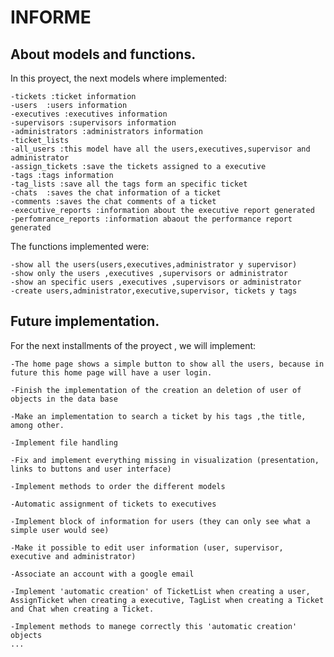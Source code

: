 

# INFORME

## About models and functions.
In this proyect, the next models where implemented:

    -tickets :ticket information
    -users  :users information
    -executives :executives information
    -supervisors :supervisors information
    -administrators :administrators information
    -ticket_lists
    -all_users :this model have all the users,executives,supervisor and administrator
    -assign_tickets :save the tickets assigned to a executive
    -tags :tags information
    -tag_lists :save all the tags form an specific ticket
    -chats  :saves the chat information of a ticket
    -comments :saves the chat comments of a ticket
    -executive_reports :information about the executive report generated
    -perfomrance_reports :information abaout the performance report generated

The functions implemented were:

    -show all the users(users,executives,administrator y supervisor)
    -show only the users ,executives ,supervisors or administrator
    -show an specific users ,executives ,supervisors or administrator
    -create users,administrator,executive,supervisor, tickets y tags


## Future implementation.
For the next installments of the proyect , we will implement:

    -The home page shows a simple button to show all the users, because in future this home page will have a user login.

    -Finish the implementation of the creation an deletion of user of objects in the data base

    -Make an implementation to search a ticket by his tags ,the title, among other.

    -Implement file handling

    -Fix and implement everything missing in visualization (presentation, links to buttons and user interface)

    -Implement methods to order the different models

    -Automatic assignment of tickets to executives

    -Implement block of information for users (they can only see what a simple user would see)

    -Make it possible to edit user information (user, supervisor, executive and administrator)

    -Associate an account with a google email

    -Implement 'automatic creation' of TicketList when creating a user, AssignTicket when creating a executive, TagList when creating a Ticket and Chat when creating a Ticket.

    -Implement methods to manege correctly this 'automatic creation' objects
    ...

